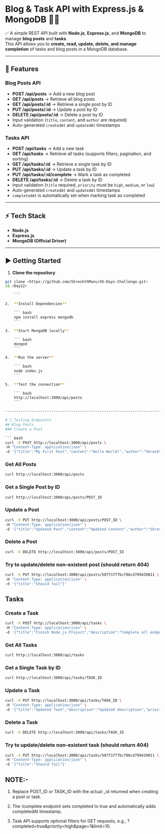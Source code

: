 # Blog & Task API with Express.js & MongoDB 📝🚀

✅ A simple REST API built with **Node.js**, **Express.js**, and **MongoDB** to manage **blog posts** and **tasks**.  
This API allows you to **create, read, update, delete, and manage completion** of tasks and blog posts in a MongoDB database.

---

## 📂 Features

### Blog Posts API
- **POST /api/posts** → Add a new blog post  
- **GET /api/posts** → Retrieve all blog posts  
- **GET /api/posts/:id** → Retrieve a single post by ID  
- **PUT /api/posts/:id** → Update a post by ID  
- **DELETE /api/posts/:id** → Delete a post by ID  
- Input validation (`title`, `content`, and `author` are required)  
- Auto-generated `createdAt` and `updatedAt` timestamps  

### Tasks API
- **POST /api/tasks** → Add a new task  
- **GET /api/tasks** → Retrieve all tasks (supports filters, pagination, and sorting)  
- **GET /api/tasks/:id** → Retrieve a single task by ID  
- **PUT /api/tasks/:id** → Update a task by ID  
- **PUT /api/tasks/:id/complete** → Mark a task as completed  
- **DELETE /api/tasks/:id** → Delete a task by ID  
- Input validation (`title` required, `priority` must be `high`, `medium`, or `low`)  
- Auto-generated `createdAt` and `updatedAt` timestamps  
- `completedAt` is automatically set when marking task as completed  

---

## ⚡ Tech Stack
- **Node.js**  
- **Express.js**  
- **MongoDB (Official Driver)**  

---

## ▶️ Getting Started

1. **Clone the repository**

```bash
git clone <https://github.com/ShreshthManu/45-Days-Challenge.git>
cd <Day12>

    ```

2.  **Install Dependencies**

    ``` bash
    npm install express mongodb
    ```

3.  **Start MongoDB locally**

    ``` bash
    mongod
    ```

4.  **Run the server**

    ``` bash
    node index.js
    ```

5.  **Test the connection**

    ``` bash
    http://localhost:3000/api/posts
    ```

------------------------------------------------------------------------

# 🧪 Testing Endpoints
## Blog Posts
### Create a Post

``` bash
curl -X POST http://localhost:3000/api/posts \
-H "Content-Type: application/json" \
-d '{"title":"My First Post","content":"Hello World!","author":"Shreshth","tags":["node","api"]}'
```

### Get All Posts

``` bash
curl http://localhost:3000/api/posts
```

### Get a Single Post by ID

``` bash
curl http://localhost:3000/api/posts/POST_ID
```

### Update a Post

``` bash
curl -X PUT http://localhost:3000/api/posts/POST_ID \
-H "Content-Type: application/json" \
-d '{"title":"Updated Post","content":"Updated Content","author":"Shreshth Manu"}'
```

### Delete a Post

``` bash
curl -X DELETE http://localhost:3000/api/posts/POST_ID
```

### Try to update/delete non-existent post (should return 404)

``` bash
curl -X PUT http://localhost:3000/api/posts/507f1f77bcf86cd799439011 \
-H "Content-Type: application/json" \
-d '{"title":"Should fail"}'
```

## Tasks

### Create a Task

``` bash
curl -X POST http://localhost:3000/api/tasks \
-H "Content-Type: application/json" \
-d '{"title":"Finish Node.js Project","description":"Complete all endpoints","priority":"high","dueDate":"2025-10-05"}'

```

### Get All Tasks

``` bash
curl http://localhost:3000/api/tasks

```

### Get a Single Task by ID

``` bash
curl http://localhost:3000/api/tasks/TASK_ID

```

### Update a Task

``` bash
curl -X PUT http://localhost:3000/api/tasks/TASK_ID \
-H "Content-Type: application/json" \
-d '{"title":"Updated Task","description":"Updated description","priority":"medium"}'

```

### Delete a Task

``` bash
curl -X DELETE http://localhost:3000/api/tasks/TASK_ID
```

### Try to update/delete non-existent task (should return 404)

``` bash
curl -X PUT http://localhost:3000/api/tasks/507f1f77bcf86cd799439011 \
-H "Content-Type: application/json" \
-d '{"title":"Should fail"}'

```

## NOTE:-
1. Replace POST_ID or TASK_ID with the actual _id returned when creating a post or task.

2. The /complete endpoint sets completed to true and automatically adds completedAt timestamp.

3. Task API supports optional filters for GET requests, e.g., ?completed=true&priority=high&page=1&limit=10.